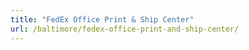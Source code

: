 ```yaml
---
title: "FedEx Office Print & Ship Center"
url: /baltimore/fedex-office-print-and-ship-center/
---
```

